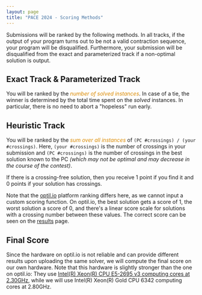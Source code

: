 ```yaml
---
layout: page 
title: "PACE 2024 - Scoring Methods"
---
```


Submissions will be ranked by the following methods. In all tracks,
if the output of your program turns out to be not a valid contraction
sequence, your program will be disqualified. Furthermore, your
submission will be disqualified from the exact and parameterized track 
if a non-optimal solution is output.

## Exact Track & Parameterized Track

You will be ranked by the <em style="color:#db8a00">number of solved instances</em>.
In case of a tie, the winner is determined by 
the total time spent on the
<em>solved</em> instances. In particular, there is no need to abort a
"hopeless" run early.

## Heuristic Track

You will be ranked by the <em style="color:#db8a00">sum
over all instances</em> of `(PC #crossings) / (your #crossings)`. 
Here, `(your #crossings)` is the number of crossings in
your submission and `(PC #crossings)` is the number of crossings in
the best solution known to the PC 
*(which may not be optimal and may decrease in the course of the contest)*.  

If there is a crossing-free solution, then you receive 1 point if you find
it and 0 points if your solution has crossings.

Note that the [optil.io](https://www.optil.io) platform ranking differs here,
as we cannot input a custom scoring function. On optil.io, the best solution
gets a score of 1, the worst solution a score of 0, and there's a linear score
scale for solutions with a crossing number between these values. The correct
score can be seen on the [results](../results) page.

## Final Score

Since the hardware on optil.io is not reliable and can provide different results
upon uploading the same solver, we will compute the final score on our own hardware.
Note that this hardware is slightly stronger than the one on optil.io:
They use [Intel(R) Xeon(R) CPU E5-2695 v3 computing cores at 2.30GHz](https://www.optil.io/optilion/environment),
while we will use Intel(R) Xeon(R) Gold CPU 6342 computing cores at 2.80GHz.

